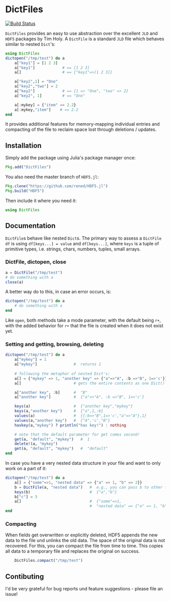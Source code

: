 # DictFiles

[![Build Status](https://travis-ci.org/rened/DictFiles.jl.png)](https://travis-ci.org/rened/DictFiles.jl)

`DictFiles` provides an easy to use abstraction over the excellent `JLD`
and `HDF5` packages by Tim Holy. A `DictFile` is a standard `JLD` file which behaves similar to nested `Dict`'s:

```jl
using DictFiles
dictopen("/tmp/test") do a
    a["key1"] = [1 2 3]
    a["key1"]            # == [1 2 3]
	a[]                  # == {"key1"=>[1 2 3]}

    a["key2",1] = "One"
    a["key2","two"] = 2
    a["key2"]            # == {1 => "One", "two" => 2}
    a["key2", 1]         # == "One"

    a[:mykey] = {"item" => 2.2}
    a[:mykey,"item"]    # == 2.2
end
```

It provides additional features for memory-mapping individual entries and compacting of the file to reclaim space lost through deletions / updates.

## Installation

Simply add the package using Julia's package manager once:

```jl
Pkg.add("DictFiles")
```

You also need the master branch of `HDF5.jl`:

```jl
Pkg.clone("https://github.com/rened/HDF5.jl")
Pkg.build("HDF5")
```

Then include it where you need it:

```jl
using DictFiles
```

## Documentation

`DictFile`s behave like nested `Dict`s. The primary way to assess a `DictFile df` is using `df[keys...] = value` and `df[keys...]`, where `keys` is a tuple of primitive types, i.e. strings, chars, numbers, tuples, small arrays.

### DictFile, dictopen, close

```jl
a = DictFile("/tmp/test")
# do something with a
close(a)
```

A better way do to this, in case an error occurs, is:

```jl
dictopen("/tmp/test") do a
    # do something with a
end
```

Like `open`, both methods take a mode parameter, with the default being `r+`, with the added behavior for `r+` that the file is created when it does not exist yet.

### Setting and getting, browsing, deleting

```jl
dictopen("/tmp/test") do a
    a["mykey"] = 1
    a["mykey"]                #  returns 1
 
    # following the metaphor of nested Dict's:
    a[] = {"mykey" => 1, "another key" => {"a"=>"A", :b =>"B", 1=>'c'}}
    a[]                       # gets the entire contents as one Dict()

    a["another key", :b]      #  "B"
    a["another key"]          #  {"a"=>"A", :b =>"B", 1=>'c'}

    keys(a)                   #  {"another key","mykey"} 
    keys(a,"another key")     #  {"a",1,:b} 
    values(a)                 #  {{:b=>"B",1=>'c',"a"=>"A"},1} 
    values(a,"another key")   #  {"A",'c',"B"} 
    haskey(a,"mykey") ? println("has key!") : nothing

    # note that the default parameter for get comes second! 
    get(a, "default", "mykey")   #  1 
    delete!(a, "mykey")
    get(a, "default", "mykey")   #  "default"
end
```

In case you have a very nested data structure in your file and want to only work on a part of it:

```jl
dictopen("/tmp/test") do a 
    a[] = {"some"=>1, "nested data" => {"a" => 1, "b" => 2}}
    b = DictFile(a, "nested data")   #  e.g., you can pass b to other functions
    keys(b)                          #  {"a","b"} 
    b["c"] = 3 
    a[]                              #  {"some"=>1, 
                                     #  "nested data" => {"a" => 1, "b" => 2, "c" => 3}}
end
```

### Compacting

When fields get overwritten or explicitly deleted, HDF5 appends the new data to the file und unlinks the old data. The space of the original data is not recovered. For this, you can compact the file from time to time. This copies all data to a temporary file and replaces the original on success.

```jl
    DictFiles.compact("/tmp/test")
```


## Contibuting

I'd be very grateful for bug reports und feature suggestions - please file an issue!
